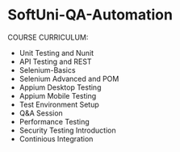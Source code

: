 # SoftUni-QA-Automation

COURSE CURRICULUM:

 - Unit Testing and Nunit
 - API Testing and REST
 - Selenium-Basics
 - Selenium Advanced and POM
 - Appium Desktop Testing
 - Appium Mobile Testing
 - Test Environment Setup
 - Q&A Session
 - Performance Testing
 - Security Testing Introduction
 - Continious Integration
